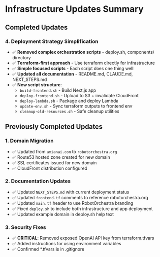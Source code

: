 # Infrastructure Updates Summary

## Completed Updates

### 4. **Deployment Strategy Simplification**

- ✅ **Removed complex orchestration scripts** - deploy.sh, components/ directory
- ✅ **Terraform-first approach** - Use terraform directly for infrastructure
- ✅ **Simple focused scripts** - Each script does one thing well
- ✅ **Updated all documentation** - README.md, CLAUDE.md, NEXT_STEPS.md
- ✅ **New script structure**:
  - `build-frontend.sh` - Build Next.js app
  - `deploy-frontend.sh` - Upload to S3 + invalidate CloudFront
  - `deploy-lambda.sh` - Package and deploy Lambda
  - `update-env.sh` - Sync terraform outputs to frontend env
  - `cleanup-old-resources.sh` - Safe cleanup utilities

## Previously Completed Updates

### 1. **Domain Migration**

- ✅ Updated from `amianai.com` to `robotorchestra.org`
- ✅ Route53 hosted zone created for new domain
- ✅ SSL certificates issued for new domain
- ✅ CloudFront distribution configured

### 2. **Documentation Updates**

- ✅ Updated `NEXT_STEPS.md` with current deployment status
- ✅ Updated `frontend.tf` comments to reference robotorchestra.org
- ✅ Updated `main.tf` header to use RobotOrchestra branding
- ✅ Fixed `deploy.sh` to include both infrastructure and app deployment
- ✅ Updated example domain in deploy.sh help text

### 3. **Security Fixes**

- ✅ **CRITICAL**: Removed exposed OpenAI API key from terraform.tfvars
- ✅ Added instructions for using environment variables
- ✅ Confirmed \*.tfvars is in .gitignore
